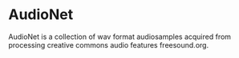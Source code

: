 # AudioNet
AudioNet is a collection of wav format audiosamples acquired from processing creative commons audio features freesound.org.
